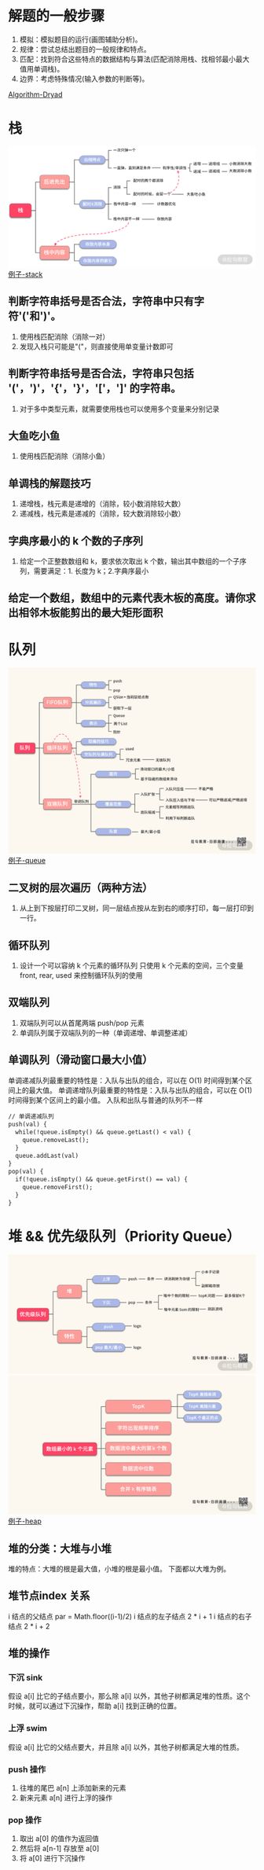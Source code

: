 # 解题的一般步骤

1.  模拟：模拟题目的运行(画图辅助分析)。
2.  规律：尝试总结出题目的一般规律和特点。
3.  匹配：找到符合这些特点的数据结构与算法(匹配消除用栈、找相邻最小最大值用单调栈)。
4.  边界：考虑特殊情况(输入参数的判断等)。

[Algorithm-Dryad](https://github.com/lagoueduCol/Algorithm-Dryad)

# 栈
![](./img/stack.png)
[例子-stack](./stack.js)
## 判断字符串括号是否合法，字符串中只有字符'('和')'。

1.  使用栈匹配消除（消除一对）
2.  发现入栈只可能是"("，则直接使用单变量计数即可

## 判断字符串括号是否合法，字符串只包括 '('，')'，'{'，'}'，'['，']' 的字符串。

1.  对于多中类型元素，就需要使用栈也可以使用多个变量来分别记录

## 大鱼吃小鱼

1.  使用栈匹配消除（消除小鱼）


## 单调栈的解题技巧

1.  递增栈，栈元素是递增的（消除，较小数消除较大数）
2.  递减栈，栈元素是递减的（消除，较大数消除较小数）

## 字典序最小的 k 个数的子序列
1.  给定一个正整数数组和 k，要求依次取出 k 个数，输出其中数组的一个子序列，需要满足：1. 长度为 k；2.字典序最小

##  给定一个数组，数组中的元素代表木板的高度。请你求出相邻木板能剪出的最大矩形面积

# 队列
![](./img/queue.png)
[例子-queue](./queue.js)
##  二叉树的层次遍历（两种方法）
1.  从上到下按层打印二叉树，同一层结点按从左到右的顺序打印，每一层打印到一行。
##  循环队列
1.  设计一个可以容纳 k 个元素的循环队列
只使用 k 个元素的空间，三个变量 front, rear, used 来控制循环队列的使用

##  双端队列
1.  双端队列可以从首尾两端 push/pop 元素
2.  单调队列属于双端队列的一种（单调递增、单调整递减）

##  单调队列（滑动窗口最大小值）
单调递减队列最重要的特性是：入队与出队的组合，可以在 O(1) 时间得到某个区间上的最大值。
单调递增队列最重要的特性是：入队与出队的组合，可以在 O(1) 时间得到某个区间上的最小值。
入队和出队与普通的队列不一样
```
// 单调递减队列
push(val) {
  while(!queue.isEmpty() && queue.getLast() < val) {
    queue.removeLast();
  }
  queue.addLast(val)
}
pop(val) {
  if(!queue.isEmpty() && queue.getFirst() == val) {
    queue.removeFirst();
  }
}
```

# 堆 && 优先级队列（Priority Queue）
![](./img/heap1.png)
![](./img/heap2.png)
[例子-heap](./heap.js)
##  堆的分类：大堆与小堆
堆的特点：大堆的根是最大值，小堆的根是最小值。
下面都以大堆为例。
##  堆节点index 关系
i 结点的父结点 par = Math.floor((i-1)/2)
i 结点的左子结点 2 * i + 1
i 结点的右子结点 2 * i + 2
##  堆的操作
### 下沉 sink
假设 a[i] 比它的子结点要小，那么除 a[i] 以外，其他子树都满足堆的性质。这个时候，就可以通过下沉操作，帮助 a[i] 找到正确的位置。
### 上浮 swim
假设 a[i] 比它的父结点要大，并且除 a[i] 以外，其他子树都满足大堆的性质。
### push 操作
1.  往堆的尾巴 a[n] 上添加新来的元素
2.  新来元素 a[n] 进行上浮的操作

### pop 操作
1.  取出 a[0] 的值作为返回值
2.  然后将 a[n-1] 存放至 a[0]
3.  将 a[0] 进行下沉操作
